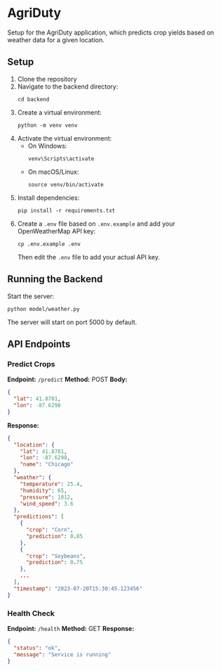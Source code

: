 # AgriDuty 

Setup for the AgriDuty application, which predicts crop yields based on weather data for a given location.

## Setup

1. Clone the repository
2. Navigate to the backend directory:
   ```
   cd backend
   ```
3. Create a virtual environment:
   ```
   python -m venv venv
   ```
4. Activate the virtual environment:
   - On Windows:
     ```
     venv\Scripts\activate
     ```
   - On macOS/Linux:
     ```
     source venv/bin/activate
     ```
5. Install dependencies:
   ```
   pip install -r requirements.txt
   ```
6. Create a `.env` file based on `.env.example` and add your OpenWeatherMap API key:
   ```
   cp .env.example .env
   ```
   Then edit the `.env` file to add your actual API key.

## Running the Backend

Start the server:
```
python model/weather.py
```

The server will start on port 5000 by default.

## API Endpoints

### Predict Crops

**Endpoint:** `/predict`
**Method:** POST
**Body:**
```json
{
  "lat": 41.8781,
  "lon": -87.6298
}
```

**Response:**
```json
{
  "location": {
    "lat": 41.8781,
    "lon": -87.6298,
    "name": "Chicago"
  },
  "weather": {
    "temperature": 25.4,
    "humidity": 65,
    "pressure": 1012,
    "wind_speed": 3.6
  },
  "predictions": [
    {
      "crop": "Corn",
      "prediction": 0.85
    },
    {
      "crop": "Soybeans",
      "prediction": 0.75
    },
    ...
  ],
  "timestamp": "2023-07-20T15:30:45.123456"
}
```

### Health Check

**Endpoint:** `/health`
**Method:** GET
**Response:**
```json
{
  "status": "ok",
  "message": "Service is running"
}
```
